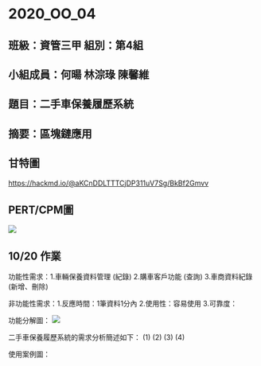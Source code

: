 # 2020_OO_04

## 班級：資管三甲  組別：第4組

## 小組成員：何暘 林淙琭 陳馨維

## 題目：二手車保養履歷系統

## 摘要：區塊鏈應用


## 甘特圖

<https://hackmd.io/@aKCnDDLTTTCjDP311uV7Sg/BkBf2Gmvv>

## PERT/CPM圖
![](https://i.imgur.com/MCCJTYz.jpg)


## 10/20 作業

功能性需求：1.車輛保養資料管理 (紀錄)
           2.購車客戶功能 (查詢)
           3.車商資料紀錄 (新增、刪除)

非功能性需求：1.反應時間：1筆資料1分內
             2.使用性：容易使用
             3.可靠度：
             
功能分解圖：
![](https://i.imgur.com/g67NLTL.jpeg)

二手車保養履歷系統的需求分析簡述如下：
(1)
(2)
(3)
(4)

使用案例圖：
